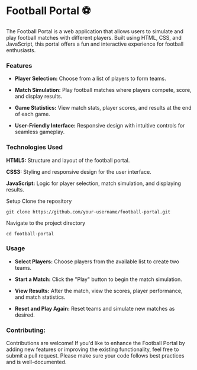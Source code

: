 # Football Portal ⚽️

The Football Portal is a web application that allows users to simulate and play football matches with different players. Built using HTML, CSS, and JavaScript, this portal offers a fun and interactive experience for football enthusiasts.

### Features
- **Player Selection:** Choose from a list of players to form teams.

- **Match Simulation:** Play football matches where players compete, score, and display results.

- **Game Statistics:** View match stats, player scores, and results at the end of each game.

- **User-Friendly Interface:** Responsive design with intuitive controls for seamless gameplay.
### Technologies Used
**HTML5:** Structure and layout of the football portal.

**CSS3:** Styling and responsive design for the user interface.

**JavaScript:** Logic for player selection, match simulation, and displaying results.

Setup Clone the repository
```
git clone https://github.com/your-username/football-portal.git
```
Navigate to the project directory
```
cd football-portal
```
### Usage
- **Select Players:** Choose players from the available list to create two teams.

- **Start a Match:** Click the "Play" button to begin the match simulation.

- **View Results:** After the match, view the scores, player performance, and match statistics.

- **Reset and Play Again:** Reset teams and simulate new matches as desired.

### Contributing:
Contributions are welcome! If you'd like to enhance the Football Portal by adding new features or improving the existing functionality, feel free to submit a pull request. Please make sure your code follows best practices and is well-documented.
